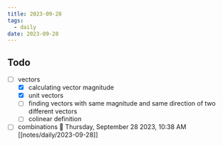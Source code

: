 ```yaml
---
title: 2023-09-28
tags:
  - daily
date: 2023-09-28
---
```

## Todo
- [ ] vectors
	- [x] calculating vector magnitude
	- [x] unit vectors
	- [ ] finding vectors with same magnitude and same direction of two different vectors
	- [ ] colinear definition
- [ ] combinations🍅 Thursday, September 28 2023, 10:38 AM [[notes/daily/2023-09-28]]